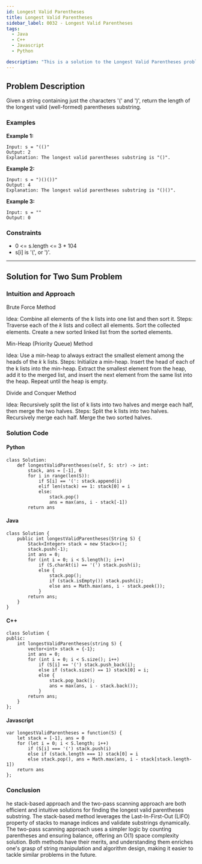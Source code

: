 ```yaml
---
id: Longest Valid Parentheses
title: Longest Valid Parentheses
sidebar_label: 0032 - Longest Valid Parentheses
tags:
  - Java
  - C++
  - Javascript
  - Python

description: "This is a solution to the Longest Valid Parentheses problem on LeetCode."
---
```


## Problem Description

Given a string containing just the characters '(' and ')', return the length of the longest valid (well-formed) parentheses 
substring.

### Examples

**Example 1:**

```plaintext
Input: s = "(()"
Output: 2
Explanation: The longest valid parentheses substring is "()".
```

**Example 2:**

```plaintext
Input: s = ")()())"
Output: 4
Explanation: The longest valid parentheses substring is "()()".
```

**Example 3:**

```plaintext
Input: s = ""
Output: 0
```

### Constraints

- 0 <= s.length <= 3 * 104
- s[i] is '(', or ')'.


---

## Solution for Two Sum Problem

### Intuition and Approach

Brute Force Method

Idea: Combine all elements of the k lists into one list and then sort it.
Steps:
Traverse each of the 𝑘 lists and collect all elements.
Sort the collected elements.
Create a new sorted linked list from the sorted elements.

Min-Heap (Priority Queue) Method

Idea: Use a min-heap to always extract the smallest element among the heads of the 
𝑘
k lists.
Steps:
Initialize a min-heap.
Insert the head of each of the  k lists into the min-heap.
Extract the smallest element from the heap, add it to the merged list, and insert the next element from the same list into the heap.
Repeat until the heap is empty.

Divide and Conquer Method

Idea: Recursively split the list of k lists into two halves and merge each half, then merge the two halves.
Steps:
Split the k lists into two halves.
Recursively merge each half.
Merge the two sorted halves.



### Solution Code

#### Python

```
class Solution:
    def longestValidParentheses(self, S: str) -> int:
        stack, ans = [-1], 0
        for i in range(len(S)):
            if S[i] == '(': stack.append(i)
            elif len(stack) == 1: stack[0] = i
            else:
                stack.pop()
                ans = max(ans, i - stack[-1])
        return ans

```

#### Java
```
class Solution {
    public int longestValidParentheses(String S) {
        Stack<Integer> stack = new Stack<>();
        stack.push(-1);
        int ans = 0;
        for (int i = 0; i < S.length(); i++)
            if (S.charAt(i) == '(') stack.push(i);
            else {
                stack.pop();
                if (stack.isEmpty()) stack.push(i);
                else ans = Math.max(ans, i - stack.peek());
            }
        return ans;
    }
}

```

#### C++
```
class Solution {
public:
    int longestValidParentheses(string S) {
        vector<int> stack = {-1};
        int ans = 0;
        for (int i = 0; i < S.size(); i++)
            if (S[i] == '(') stack.push_back(i);
            else if (stack.size() == 1) stack[0] = i;
            else {
                stack.pop_back();
                ans = max(ans, i - stack.back());
            }
        return ans;
    }
};
```
#### Javascript
```
var longestValidParentheses = function(S) {
    let stack = [-1], ans = 0
    for (let i = 0; i < S.length; i++)
        if (S[i] === '(') stack.push(i)
        else if (stack.length === 1) stack[0] = i
        else stack.pop(), ans = Math.max(ans, i - stack[stack.length-1])
    return ans
};

```
### Conclusion

he stack-based approach and the two-pass scanning approach are both efficient and intuitive solutions for finding the longest valid parentheses substring. The stack-based method leverages the Last-In-First-Out (LIFO) property of stacks to manage indices and validate substrings dynamically. The two-pass scanning approach uses a simpler logic by counting parentheses and ensuring balance, offering an O(1) space complexity solution.
Both methods have their merits, and understanding them enriches one's grasp of string manipulation and algorithm design, making it easier to tackle similar problems in the future.